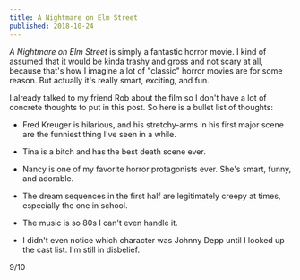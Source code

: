 ```yaml
---
title: A Nightmare on Elm Street
published: 2018-10-24
---
```


_A Nightmare on Elm Street_ is simply a fantastic horror movie. I kind of assumed that it would be kinda trashy and gross and not scary at all, because that's how I imagine a lot of "classic" horror movies are for some reason. But actually it's really smart, exciting, and fun.

I already talked to my friend Rob about the film so I don't have a lot of concrete thoughts to put in this post. So here is a bullet list of thoughts:

* Fred Kreuger is hilarious, and his stretchy-arms in his first major scene are the funniest thing I've seen in a while.

* Tina is a bitch and has the best death scene ever.

* Nancy is one of my favorite horror protagonists ever. She's smart, funny, and adorable.

* The dream sequences in the first half are legitimately creepy at times, especially the one in school.

* The music is so 80s I can't even handle it.

* I didn't even notice which character was Johnny Depp until I looked up the cast list. I'm still in disbelief.

9/10
